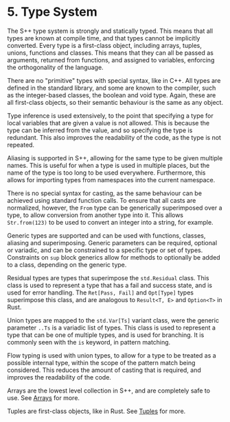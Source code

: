 # 5. Type System

The S++ type system is strongly and statically typed. This means that all types are known at compile time, and that
types cannot be implicitly converted. Every type is a first-class object, including arrays, tuples, unions, functions
and classes. This means that they can all be passed as arguments, returned from functions, and assigned to variables,
enforcing the orthogonality of the language.

There are no "primitive" types with special syntax, like in C++. All types are defined in the standard library, and some
are known to the compiler, such as the integer-based classes, the boolean and void type. Again, these are all
first-class objects, so their semantic behaviour is the same as any object.

Type inference is used extensively, to the point that specifying a type for local variables that are given a value is
not allowed. This is because the type can be inferred from the value, and so specifying the type is redundant. This
also improves the readability of the code, as the type is not repeated.

Aliasing is supported in S++, allowing for the same type to be given multiple names. This is useful for when a type is
used in multiple places, but the name of the type is too long to be used everywhere. Furthermore, this allows for
importing types from namespaces into the current namespace.

There is no special syntax for casting, as the same behaviour can be achieved using standard function calls. To ensure
that all casts are normalized, however, the `From` type can be generically superimposed over a type, to allow conversion
from another type into it. This allows `Str.from(123)` to be used to convert an integer into a string, for example.

Generic types are supported and can be used with functions, classes, aliasing and superimposing. Generic parameters can
be required, optional or variadic, and can be constrained to a specific type or set of types. Constraints on `sup` block
generics allow for methods to optionally be added to a class, depending on the generic type.

Residual types are types that superimpose the `std.Residual` class. This class is used to represent a type that has a
fail and success state, and is used for error handling. The `Ret[Pass, Fail]` and `Opt[Type]` types superimpose this
class, and are analogous to `Result<T, E>` and `Option<T>` in Rust.

Union types are mapped to the `std.Var[Ts]` variant class, were the generic parameter `..Ts` is a variadic list of
types. This class is used to represent a type that can be one of multiple types, and is used for branching. It is
commonly seen with the `is` keyword, in pattern matching.

Flow typing is used with union types, to allow for a type to be treated as a possible internal type, within the scope of
the pattern match being considered. This reduces the amount of casting that is required, and improves the readability of
the code.

Arrays are the lowest level collection in S++, and are completely safe to use. See [Arrays](6-1-Arrays.md) for more.

Tuples are first-class objects, like in Rust. See [Tuples](6-4-Tuples) for more.
